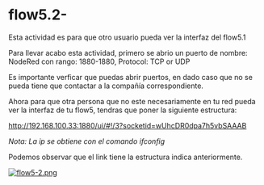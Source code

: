 # flow5.2-
Esta actividad es para que otro usuario pueda ver la interfaz del flow5.1 

Para llevar acabo esta actividad, primero se abrio un puerto de nombre: NodeRed con rango: 1880-1880, Protocol: TCP or UDP

Es importante verficar que puedas abrir puertos, en dado caso que no se pueda tiene que contactar a la compañía correspondiente.

Ahora para que otra persona que no este necesariamente en tu red pueda ver la interfaz de tu flow5, tendras que poner la siguiente estructura:

http://192.168.100.33:1880/ui/#!/3?socketid=wUhcDR0dpa7h5vbSAAAB  

*Nota: La ip se obtiene con el comando ifconfig*

Podemos observar que el link tiene la estructura indica anteriormente.

[![flow5-2.png](https://i.postimg.cc/Bny4sYff/flow5-2.png)](https://postimg.cc/68dDfhQM)